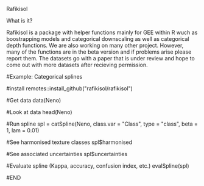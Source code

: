 Rafikisol

What is it?

Rafikisol is a package with helper functions mainly for GEE within R wuch as boostrapping models and categorical downscaling as well as categorical depth functions. We are also
working on many other project. However, many of the functions are in the beta version and if problems arise please report them. The datasets go with a paper that is under review
and hope to come out with more datasets after recieving permission. 

#Example: Categorical splines

#install
remotes::install_github("rafikisol/rafikisol")

#Get data
data(Neno)

#Look at data
head(Neno)

#Run spline
spl = catSpline(Neno, class.var = "Class", type = "class", beta = 1, lam = 0.01)

#See harmonised texture classes
spl$harmonised

#See associated uncertainties
spl$uncertainties

#Evaluate spline (Kappa, accuracy, confusion index, etc.)
evalSpline(spl)

#END
